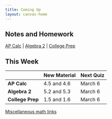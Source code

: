 ```yaml
---
title: Coming Up
layout: canvas-home
---
```


## Notes and Homework

[AP Calc](./calc-for-ap-larson/) \| [Algebra 2](./envision-algebra-2/) \| [College Prep](./openstax-college-algebra-2e/)

## This Week

|                  | New Material | Next Quiz |
| ---------------- | ------------ | --------- |
| **AP Calc**      | 4.5 and 4.6  | March 6   |
| **Algebra 2**    | 5.2 and 5.3  | March 6   |
| **College Prep** | 1.5 and 1.6  | March 6   |

[Miscellaneous math links](./misc/math-links.md)